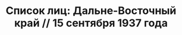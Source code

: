 ---
title: 'Список лиц: Дальне-Восточный край // 15 сентября 1937 года'
description: РГАСПИ, ф.17, оп.171, дело 411, лист 49
images:
- /disk/pictures/v03/17-171-411-049.jpg
- /disk/pictures/v03/17-171-411-050.jpg
- /disk/pictures/v03/17-171-411-051.jpg
- /disk/pictures/v03/17-171-411-052.jpg
---